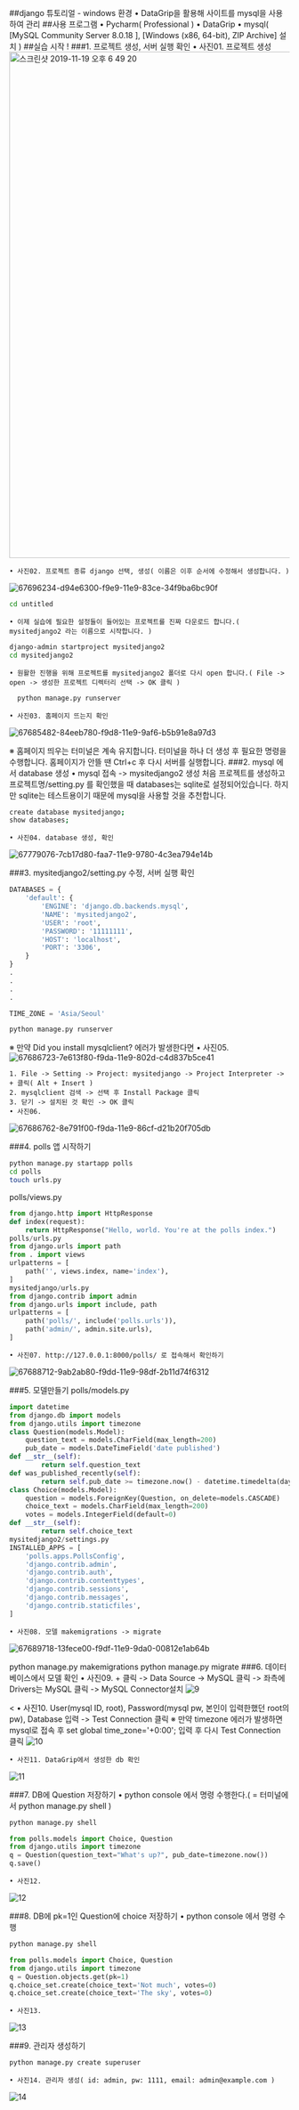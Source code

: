 ##django 튜토리얼 - windows 환경
	• DataGrip을 활용해 사이트를 mysql을 사용하여 관리
##사용 프로그램
	• Pycharm( Professional )
	• DataGrip
	• mysql( [MySQL Community Server 8.0.18 ], [Windows (x86, 64-bit), ZIP Archive] 설치 )
##실습 시작 !
###1. 프로젝트 생성, 서버 실행 확인
	• 사진01. 프로젝트 생성
  <img width="910" alt="스크린샷 2019-11-19 오후 6 49 20" src="https://user-images.githubusercontent.com/49246977/69136075-8f92fd00-0afd-11ea-8fb8-5cd6d30e8ec4.png">

	• 사진02. 프로젝트 종류 django 선택, 생성( 이름은 이후 순서에 수정해서 생성합니다. )
  ![67696234-d94e6300-f9e9-11e9-83ce-34f9ba6bc90f](https://user-images.githubusercontent.com/49246977/69136262-e26cb480-0afd-11ea-9b7e-285a0a6391a5.png)
```bash  
cd untitled
```
	• 이제 실습에 필요한 설정들이 들어있는 프로젝트를 진짜 다운로드 합니다.( mysitedjango2 라는 이름으로 시작합니다. )
```bash
django-admin startproject mysitedjango2
cd mysitedjango2
```
	• 원활한 진행을 위해 프로젝트를 mysitedjango2 폴더로 다시 open 합니다.( File -> open -> 생성한 프로젝트 디렉터리 선택 -> OK 클릭 )
```bash
  python manage.py runserver
```
	• 사진03. 홈페이지 뜨는지 확인
![67685482-84eeb780-f9d8-11e9-9af6-b5b91e8a97d3](https://user-images.githubusercontent.com/49246977/69136351-0fb96280-0afe-11ea-8d75-6af6638d5b5a.PNG)

※ 홈페이지 띄우는 터미널은 계속 유지합니다. 터미널을 하나 더 생성 후 필요한 명령을 수행합니다. 홈페이지가 안뜰 땐 Ctrl+c 후 다시 서버를 실행합니다.
###2. mysql 에서 database 생성
	• mysql 접속 -> mysitedjango2 생성 처음 프로젝트를 생성하고 프로젝트명/setting.py 를 확인했을 때 databases는 sqlite로 설정되어있습니다. 하지만 sqlite는 테스트용이기 때문에 mysql을 사용할 것을 추천합니다.
```bash
create database mysitedjango;
show databases;
```
	• 사진04. database 생성, 확인
![67779076-7cb17d80-faa7-11e9-9780-4c3ea794e14b](https://user-images.githubusercontent.com/49246977/69136329-029c7380-0afe-11ea-8284-f2e416d6cc89.PNG)

###3. mysitedjango2/setting.py 수정, 서버 실행 확인
```python
DATABASES = {
    'default': {
        'ENGINE': 'django.db.backends.mysql',
        'NAME': 'mysitedjango2',
        'USER': 'root',
        'PASSWORD': '11111111',
        'HOST': 'localhost',
        'PORT': '3306',
    }
}
.
.
.
.

TIME_ZONE = 'Asia/Seoul'
```
```bash
python manage.py runserver
```
※ 만약 Did you install mysqlclient? 에러가 발생한다면
	• 사진05.
  ![67686723-7e613f80-f9da-11e9-802d-c4d837b5ce41](https://user-images.githubusercontent.com/49246977/69136406-22339c00-0afe-11ea-8af3-f9f9bed23c5e.PNG)

	1. File -> Setting -> Project: mysitedjango -> Project Interpreter -> + 클릭( Alt + Insert )
	2. mysqlclient 검색 -> 선택 후 Install Package 클릭
	3. 닫기 -> 설치된 것 확인 -> OK 클릭
	• 사진06.
![67686762-8e791f00-f9da-11e9-86cf-d21b20f705db](https://user-images.githubusercontent.com/49246977/69136430-2d86c780-0afe-11ea-934f-47f8c8e8c70c.PNG)

###4. polls 앱 시작하기
```bash
python manage.py startapp polls
cd polls
touch urls.py
```
polls/views.py
```python
from django.http import HttpResponse
def index(request):
    return HttpResponse("Hello, world. You're at the polls index.")
polls/urls.py
from django.urls import path
from . import views
urlpatterns = [
    path('', views.index, name='index'),
]
mysitedjango/urls.py
from django.contrib import admin
from django.urls import include, path
urlpatterns = [
    path('polls/', include('polls.urls')),
    path('admin/', admin.site.urls),
]
```
	• 사진07. http://127.0.0.1:8000/polls/ 로 접속해서 확인하기
![67688712-9ab2ab80-f9dd-11e9-98df-2b11d74f6312](https://user-images.githubusercontent.com/49246977/69136457-3bd4e380-0afe-11ea-866a-1b65a0f7788d.PNG)

###5. 모델만들기
polls/models.py
```python
import datetime
from django.db import models
from django.utils import timezone
class Question(models.Model):
    question_text = models.CharField(max_length=200)
    pub_date = models.DateTimeField('date published')
def __str__(self):
        return self.question_text
def was_published_recently(self):
        return self.pub_date >= timezone.now() - datetime.timedelta(days=1)
class Choice(models.Model):
    question = models.ForeignKey(Question, on_delete=models.CASCADE)
    choice_text = models.CharField(max_length=200)
    votes = models.IntegerField(default=0)
def __str__(self):
        return self.choice_text
mysitedjango2/settings.py
INSTALLED_APPS = [
    'polls.apps.PollsConfig',
    'django.contrib.admin',
    'django.contrib.auth',
    'django.contrib.contenttypes',
    'django.contrib.sessions',
    'django.contrib.messages',
    'django.contrib.staticfiles',
]
```
	• 사진08. 모델 makemigrations -> migrate
![67689718-13fece00-f9df-11e9-9da0-00812e1ab64b](https://user-images.githubusercontent.com/49246977/69136547-5dce6600-0afe-11ea-9bbc-da44fa026755.PNG)

python manage.py makemigrations
python manage.py migrate
###6. 데이터베이스에서 모델 확인
	• 사진09. + 클릭 -> Data Source -> MySQL 클릭 -> 좌측에 Drivers는 MySQL 클릭 -> MySQL Connector설치
![9](https://user-images.githubusercontent.com/49246977/69136727-b998ef00-0afe-11ea-84ac-74b054734524.png)

<
	• 사진10. User(mysql ID, root), Password(mysql pw, 본인이 입력한했던 root의 pw), Database 입력 -> Test Connection 클릭
※ 만약 timezone 에러가 발생하면 mysql로 접속 후 set global time_zone='+0:00'; 입력 후 다시 Test Connection 클릭
![10](https://user-images.githubusercontent.com/49246977/69136758-c3225700-0afe-11ea-8a86-569cc2194d9b.png)

	• 사진11. DataGrip에서 생성한 db 확인
![11](https://user-images.githubusercontent.com/49246977/69136763-c4ec1a80-0afe-11ea-91f4-9275a021024d.png)

###7. DB에 Question 저장하기
	• python console 에서 명령 수행한다.( = 터미널에서 python manage.py shell )
```bash
python manage.py shell
```
```python
from polls.models import Choice, Question
from django.utils import timezone
q = Question(question_text="What's up?", pub_date=timezone.now())
q.save()
```
	• 사진12.
![12](https://user-images.githubusercontent.com/49246977/69136803-d9301780-0afe-11ea-925d-6903361971df.png)

###8. DB에 pk=1인 Question에 choice 저장하기
	• python console 에서 명령 수행
```bash
python manage.py shell
```
```python
from polls.models import Choice, Question
from django.utils import timezone
q = Question.objects.get(pk=1)
q.choice_set.create(choice_text='Not much', votes=0)
q.choice_set.create(choice_text='The sky', votes=0)
```
	• 사진13.
![13](https://user-images.githubusercontent.com/49246977/69136807-dfbe8f00-0afe-11ea-956b-18a2018f66af.png)

###9. 관리자 생성하기
```bash
python manage.py create superuser
```
	• 사진14. 관리자 생성( id: admin, pw: 1111, email: admin@example.com )
![14](https://user-images.githubusercontent.com/49246977/69136810-e0572580-0afe-11ea-8105-db51e819b5fc.png)
